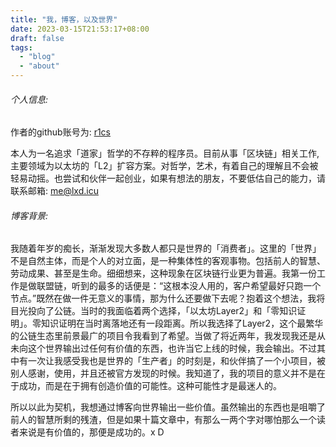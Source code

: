 ```yaml
---
title: "我，博客，以及世界"
date: 2023-03-15T21:53:17+08:00
draft: false
tags:
  - "blog"
  - "about"
---
```




###### 个人信息:

  作者的github账号为: [r1cs](http://github.com/r1cs)

  本人为一名追求「道家」哲学的不存粹的程序员。目前从事「区块链」相关工作,主要领域为以太坊的「L2」扩容方案。对哲学，艺术，有着自己的理解且不会被轻易动摇。也尝试和伙伴一起创业，如果有想法的朋友，不要低估自己的能力，请联系邮箱: me@lxd.icu





###### 博客背景:

  我随着年岁的痴长，渐渐发现大多数人都只是世界的「消费者」。这里的「世界」不是自然主体，而是个人的对立面，是一种集体性的客观事物。包括前人的智慧、劳动成果、甚至是生命。细细想来，这种现象在区块链行业更为普遍。我第一份工作是做联盟链，听到的最多的话便是：“这根本没人用的，客户希望最好只跑一个节点。”既然在做一件无意义的事情，那为什么还要做下去呢？抱着这个想法，我将目光投向了公链。当时的我面临着两个选择，「以太坊Layer2」和「零知识证明」。零知识证明在当时离落地还有一段距离。所以我选择了Layer2，这个最繁华的公链生态里前景最广的项目令我看到了希望。当做了将近两年，我发现我还是从未向这个世界输出过任何有价值的东西，也许当它上线的时候，我会输出。不过其中有一次让我感受我也是世界的「生产者」的时刻是，和伙伴搞了一个小项目，被别人感谢，使用，并且还被官方发现的时候。我知道了，我的项目的意义并不是在于成功，而是在于拥有创造价值的可能性。这种可能性才是最迷人的。



所以以此为契机，我想通过博客向世界输出一些价值。虽然输出的东西也是咀嚼了前人的智慧所剩的残渣，但是如果十篇文章中，有那么一两个字对哪怕那么一个读者来说是有价值的，那便是成功的。x D
